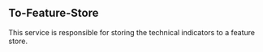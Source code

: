 ## To-Feature-Store

This service is responsible for storing the technical indicators to a feature store.

